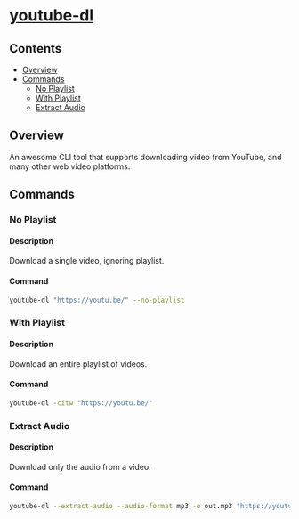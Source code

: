 # [youtube-dl](https://ytdl-org.github.io/youtube-dl/index.html)

## Contents
- [Overview](#overview)
- [Commands](#commands)
  - [No Playlist](#no-playlist)
  - [With Playlist](#with-playlist)
  - [Extract Audio](#extract-audio)

## Overview
An awesome CLI tool that supports downloading video from YouTube, and many other web video platforms.

## Commands

### No Playlist

#### Description
Download a single video, ignoring playlist.

#### Command
```bash
youtube-dl "https://youtu.be/" --no-playlist
```

### With Playlist

#### Description
Download an entire playlist of videos.

#### Command
```bash
youtube-dl -citw "https://youtu.be/"
```

### Extract Audio

#### Description
Download only the audio from a video.

#### Command
```bash
youtube-dl --extract-audio --audio-format mp3 -o out.mp3 "https://youtu.be/"
```

